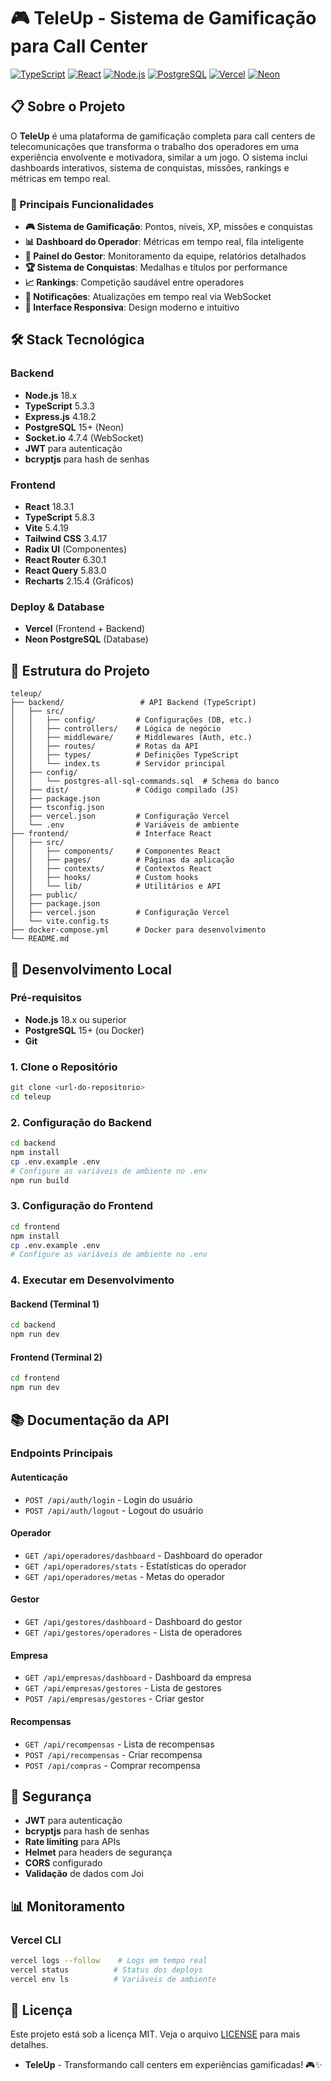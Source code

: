 # 🎮 TeleUp - Sistema de Gamificação para Call Center

[![TypeScript](https://img.shields.io/badge/TypeScript-5.3.3-blue.svg)](https://www.typescriptlang.org/)
[![React](https://img.shields.io/badge/React-18.3.1-blue.svg)](https://reactjs.org/)
[![Node.js](https://img.shields.io/badge/Node.js-18.x-green.svg)](https://nodejs.org/)
[![PostgreSQL](https://img.shields.io/badge/PostgreSQL-15+-blue.svg)](https://www.postgresql.org/)
[![Vercel](https://img.shields.io/badge/Deploy-Vercel-000000.svg)](https://vercel.com/)
[![Neon](https://img.shields.io/badge/Database-Neon-00D9FF.svg)](https://neon.tech/)

## 📋 Sobre o Projeto

O **TeleUp** é uma plataforma de gamificação completa para call centers de telecomunicações que transforma o trabalho dos operadores em uma experiência envolvente e motivadora, similar a um jogo. O sistema inclui dashboards interativos, sistema de conquistas, missões, rankings e métricas em tempo real.

### 🎯 Principais Funcionalidades

- **🎮 Sistema de Gamificação**: Pontos, níveis, XP, missões e conquistas
- **📊 Dashboard do Operador**: Métricas em tempo real, fila inteligente
- **👥 Painel do Gestor**: Monitoramento da equipe, relatórios detalhados
- **🏆 Sistema de Conquistas**: Medalhas e títulos por performance
- **📈 Rankings**: Competição saudável entre operadores
- **🔔 Notificações**: Atualizações em tempo real via WebSocket
- **📱 Interface Responsiva**: Design moderno e intuitivo

## 🛠️ Stack Tecnológica

### Backend
- **Node.js** 18.x
- **TypeScript** 5.3.3
- **Express.js** 4.18.2
- **PostgreSQL** 15+ (Neon)
- **Socket.io** 4.7.4 (WebSocket)
- **JWT** para autenticação
- **bcryptjs** para hash de senhas

### Frontend
- **React** 18.3.1
- **TypeScript** 5.8.3
- **Vite** 5.4.19
- **Tailwind CSS** 3.4.17
- **Radix UI** (Componentes)
- **React Router** 6.30.1
- **React Query** 5.83.0
- **Recharts** 2.15.4 (Gráficos)

### Deploy & Database
- **Vercel** (Frontend + Backend)
- **Neon PostgreSQL** (Database)

## 📁 Estrutura do Projeto

```
teleup/
├── backend/                 # API Backend (TypeScript)
│   ├── src/
│   │   ├── config/         # Configurações (DB, etc.)
│   │   ├── controllers/    # Lógica de negócio
│   │   ├── middleware/     # Middlewares (Auth, etc.)
│   │   ├── routes/         # Rotas da API
│   │   ├── types/          # Definições TypeScript
│   │   └── index.ts        # Servidor principal
│   ├── config/
│   │   └── postgres-all-sql-commands.sql  # Schema do banco
│   ├── dist/               # Código compilado (JS)
│   ├── package.json
│   ├── tsconfig.json
│   ├── vercel.json         # Configuração Vercel
│   └── .env                # Variáveis de ambiente
├── frontend/               # Interface React
│   ├── src/
│   │   ├── components/     # Componentes React
│   │   ├── pages/          # Páginas da aplicação
│   │   ├── contexts/       # Contextos React
│   │   ├── hooks/          # Custom hooks
│   │   └── lib/            # Utilitários e API
│   ├── public/
│   ├── package.json
│   ├── vercel.json         # Configuração Vercel
│   └── vite.config.ts
├── docker-compose.yml      # Docker para desenvolvimento
└── README.md
```
## 🔧 Desenvolvimento Local

### Pré-requisitos

- **Node.js** 18.x ou superior
- **PostgreSQL** 15+ (ou Docker)
- **Git**

### 1. Clone o Repositório

```bash
git clone <url-do-repositorio>
cd teleup
```

### 2. Configuração do Backend

```bash
cd backend
npm install
cp .env.example .env
# Configure as variáveis de ambiente no .env
npm run build
```

### 3. Configuração do Frontend

```bash
cd frontend
npm install
cp .env.example .env
# Configure as variáveis de ambiente no .env
```

### 4. Executar em Desenvolvimento

#### Backend (Terminal 1)
```bash
cd backend
npm run dev
```

#### Frontend (Terminal 2)
```bash
cd frontend
npm run dev
```


## 📚 Documentação da API

### Endpoints Principais

#### Autenticação
- `POST /api/auth/login` - Login do usuário
- `POST /api/auth/logout` - Logout do usuário

#### Operador
- `GET /api/operadores/dashboard` - Dashboard do operador
- `GET /api/operadores/stats` - Estatísticas do operador
- `GET /api/operadores/metas` - Metas do operador

#### Gestor
- `GET /api/gestores/dashboard` - Dashboard do gestor
- `GET /api/gestores/operadores` - Lista de operadores

#### Empresa
- `GET /api/empresas/dashboard` - Dashboard da empresa
- `GET /api/empresas/gestores` - Lista de gestores
- `POST /api/empresas/gestores` - Criar gestor

#### Recompensas
- `GET /api/recompensas` - Lista de recompensas
- `POST /api/recompensas` - Criar recompensa
- `POST /api/compras` - Comprar recompensa

## 🔐 Segurança

- **JWT** para autenticação
- **bcryptjs** para hash de senhas
- **Rate limiting** para APIs
- **Helmet** para headers de segurança
- **CORS** configurado
- **Validação** de dados com Joi

## 📊 Monitoramento


### Vercel CLI
```bash
vercel logs --follow    # Logs em tempo real
vercel status          # Status dos deploys
vercel env ls          # Variáveis de ambiente
```

## 📝 Licença

Este projeto está sob a licença MIT. Veja o arquivo [LICENSE](LICENSE) para mais detalhes.

- **TeleUp** - Transformando call centers em experiências gamificadas! 🎮✨